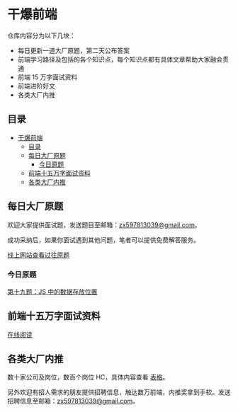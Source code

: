 # 干爆前端

仓库内容分为以下几块：

- 每日更新一道大厂原题，第二天公布答案
- 前端学习路径及包括的各个知识点，每个知识点都有具体文章帮助大家融会贯通
- 前端 15 万字面试资料
- 前端进阶好文
- 各类大厂内推

## 目录

- [干爆前端](#干爆前端)
  - [目录](#目录)
  - [每日大厂原题](#每日大厂原题)
    - [今日原题](#今日原题)
  - [前端十五万字面试资料](#前端十五万字面试资料)
  - [各类大厂内推](#各类大厂内推)


## 每日大厂原题

欢迎大家提供面试题，发送题目至邮箱：zx597813039@gmail.com。

成功采纳后，如果你面试遇到其他问题，笔者可以提供免费解答服务。

[线上网站查看过往原题](https://jsgodroad.com/questions)

### 今日原题

[第十九题：JS 中的数据存放位置](https://github.com/KieSun/fucking-frontend/issues/24)

## 前端十五万字面试资料

[在线阅读](https://yuchengkai.cn/home/)

## 各类大厂内推

数十家公司及岗位，数百个岗位 HC，具体内容查看 [表格](https://bitable.feishu.cn/appdL3vQNYWhT2hGnNRjlC9XoWD)。

另外欢迎有招人需求的朋友提供招聘信息，触达数万前端，内推奖拿到手软。发送招聘信息至邮箱：zx597813039@gmail.com。
